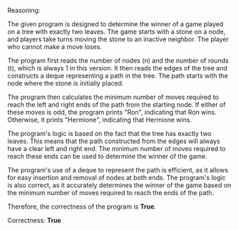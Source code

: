 Reasoning:

The given program is designed to determine the winner of a game played on a tree with exactly two leaves. The game starts with a stone on a node, and players take turns moving the stone to an inactive neighbor. The player who cannot make a move loses.

The program first reads the number of nodes (n) and the number of rounds (t), which is always 1 in this version. It then reads the edges of the tree and constructs a deque representing a path in the tree. The path starts with the node where the stone is initially placed.

The program then calculates the minimum number of moves required to reach the left and right ends of the path from the starting node. If either of these moves is odd, the program prints "Ron", indicating that Ron wins. Otherwise, it prints "Hermione", indicating that Hermione wins.

The program's logic is based on the fact that the tree has exactly two leaves. This means that the path constructed from the edges will always have a clear left and right end. The minimum number of moves required to reach these ends can be used to determine the winner of the game.

The program's use of a deque to represent the path is efficient, as it allows for easy insertion and removal of nodes at both ends. The program's logic is also correct, as it accurately determines the winner of the game based on the minimum number of moves required to reach the ends of the path.

Therefore, the correctness of the program is **True**.

Correctness: **True**